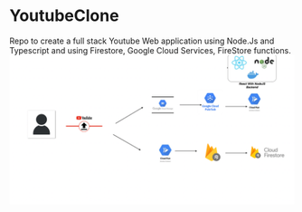 # YoutubeClone
Repo to create a full stack Youtube Web application using Node.Js and Typescript and using Firestore, Google Cloud Services, FireStore functions.
![Alt text](https://github.com/agupta2095/YoutubeClone/blob/main/Screen%20Shot%202023-08-09%20at%208.54.38%20PM.png?raw=true)
